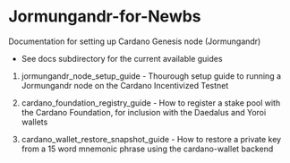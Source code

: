 # Jormungandr-for-Newbs
Documentation for setting up Cardano Genesis node (Jormungandr)

* See docs subdirectory for the current available guides

1. jormungandr_node_setup_guide - Thourough setup guide to running a Jormungandr node on the Cardano Incentivized Testnet

2. cardano_foundation_registry_guide - How to register a stake pool with the Cardano Foundation, for inclusion with the Daedalus and Yoroi wallets

3. cardano_wallet_restore_snapshot_guide - How to restore a private key from a 15 word mnemonic phrase using the cardano-wallet backend
